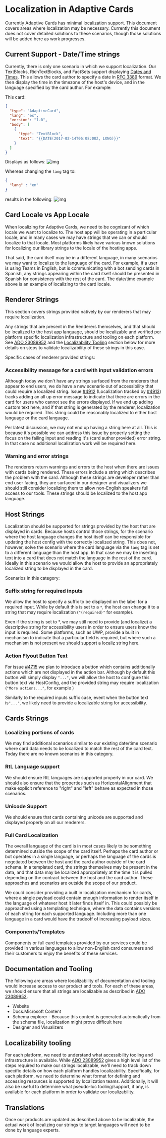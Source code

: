 # Localization in Adaptive Cards

Currently Adaptive Cards has minimal localization support. This document covers areas where localization may be necessary. Currently this document does not cover detailed solutions to these scenarios, though those solutions will be added here as work progresses.

## Current Support - Date/Time strings
Currently, there is only one scenario in which we support localization. Our TextBlocks, RichTextBlocks, and FactSets support displaying [Dates and Times](https://docs.microsoft.com/en-us/adaptive-cards/authoring-cards/text-features#datetime-formatting-and-localization). This allows the card author to specify a date in [RFC 3389](https://tools.ietf.org/html/rfc3339) format. We then display the time in the timezone of the host's device, and in the language specified by the card author. For example:

This card:
```json
{
  "type": "AdaptiveCard",
  "lang": "es",
  "version": "1.0",
  "body": [
    {
      "type": "TextBlock",
      "text": "{{DATE(2017-02-14T06:08:00Z, LONG)}}"
    }
  ]
}
```
Displays as follows:
![img](assets/Localization/SpanishDate.JPG)

Whereas changing the `lang` tag to:
```json
{
  "lang" : "en"
}
```

results in the following:
![img](assets/Localization/EnglishDate.JPG)

## Card Locale vs App Locale
When localizing for Adaptive Cards, we need to be cognizant of which locale we want to localize to. The host app will be operating in a particular locale, and in many cases we may have strings that we can or should localize to that locale. Most platforms likely have various known solutions for localizing our library strings to the locale of the hosting apps.

That said, the card itself may be in a different language, in many scenarios we may want to localize to the language of the card. For example, if a user is using Teams in English, but is communicating with a bot sending cards in Spanish, any strings appearing within the card itself should be presented in Spanish for consistency with the rest of the card. The date/time example above is an example of localizing to the card locale. 

## Renderer Strings

This section covers strings provided natively by our renderers that may require localization. 

Any strings that are present in the Renderers themselves, and that should be localized to the host app language, should be localizable and verified per platform specific localization infrastructure and tooling on each platform. See [ADO 23089952](https://microsoft.visualstudio.com/OS/_workitems/edit/23089952) and the [Localizability Tooling](#Localizability-tooling) section below for more details on steps to validate localizability of these strings in this case.

Specific cases of renderer provided strings:

### Accessibility message for a card with input validation errors
Although today we don't have any strings surfaced from the renderers that appear to end users, we do have a new scenario out of accessibility that could require a localized string. Issue [#4912](https://github.com/microsoft/AdaptiveCards/issues/4912) (Localization tracked by [#4913](https://github.com/microsoft/AdaptiveCards/issues/4913)) tracks adding an all up error message to indicate that there are errors in the card for users who cannot see the errors displayed. If we end up adding custom text here, and if that string is generated by the renderer, localization would be required. This string could be reasonably localized to either host language or the card language.

Per latest discussion, we may not end up having a string here at all. This is because it's possible we can address this issue by properly setting the focus on the failing input and reading it's (card author provided) error string. In that case no additional localization work will be required here.

### Warning and error strings
The renderers return warnings and errors to the host when there are issues with cards being rendered. These errors include a string which describes the problem with the card. Although these strings are developer rather than end user facing, they are surfaced in our designer and visualizers we should still consider localizing them to allow non-English speakers full access to our tools. These strings should be localized to the host app language.

## Host Strings

Localization should be supported for strings provided by the host that are displayed in cards. Because hosts control those strings, for the scenario where the host language changes the host itself can be responsible for updating the host config with the correctly localized string. This does not, however, solve the scenario where the card language via the `lang` tag is set to a different language than the host app. In that case we may be inserting text into a card that does not match the language in the rest of the card. Ideally in this scenario we would allow the host to provide an appropriately localized string to be displayed in the card.

Scenarios in this category:

### Suffix string for required inputs

We allow the host to specify a suffix to be displayed on the label for a required input. While by default this is set to a `*`, the host can change it to a string that may require localization (`"(required)"` for example).

Even if the string is set to *, we may still need to provide (and localize) a descriptive string for accessibility users in order to ensure users know the input is required. Some platforms, such as UWP, provide a built in mechanism to indicate that a particular field is required, but where such a mechanism is not present we should support a localiz string here.

### Action Flyout Button Text

For issue [#4715](https://github.com/microsoft/AdaptiveCards/issues/4715) we plan to introduce a button which contains additionally actions which are not displayed in the action bar. Although by default this button will simply display `"..."`, we will allow the host to configure this button text via HostConfig, and the provided string may require localization (`"More actions..."`, for example )

Similarly to the required inputs suffix case, event when the button text is`"..."`, we likely need to provide a localizable string for accessibility.

## Cards Strings

### Localizing portions of cards
We may find additional scenarios similar to our existing date/time scenario where card data needs to be localized to match the rest of the card text. Today there are no known scenarios in this category.

### RtL Language support
We should ensure RtL languages are supported properly in our card. We should also ensure that the properties such as HorizontalAlignment that make explicit reference to "right" and "left" behave as expected in those scenarios.

### Unicode Support
We should ensure that cards containing unicode are supported and displayed properly on all our renderers.

### Full Card Localization
The overall language of the card is in most cases likely to be something determined outside the scope of the card itself. Perhaps the card author or bot operates in a single language, or perhaps the language of the cards is negotiated between the host and the card author outside of the card schema. In a templated card, the strings themselves may be present in the data, and that data may be localized appropriately at the time it is pulled depending on the contract between the host and the card author. These approaches and scenarios are outside the scope of our product.

We could consider providing a built in localization mechanism for cards, where a single payload could contain enough information to render itself in the language of whatever host it later finds itself in. This could possibly be approached using a templating technique, where the data contains versions of each string for each supported language. Including more than one language in a card would have the tradeoff of increasing payload sizes.

### Components/Templates
Components or full card templates provided by our services could be provided in various languages to allow non-English card consumers and their customers to enjoy the benefits of these services.

## Documentation and Tooling
The following are areas where localizability of documentation and tooling would increase access to our product and tools. For each of these areas, we should ensure that all strings are localizable as described in [ADO 23089952](https://microsoft.visualstudio.com/OS/_workitems/edit/23089952).

- Website
- Docs.Microsoft Content
- Schema explorer - Because this content is generated automatically from the schema file, localization might prove difficult here 
- Designer and Visualizers

## Localizability tooling
For each platform, we need to understand what accessibility tooling and infrastructure is available. While [ADO 23089952](https://microsoft.visualstudio.com/OS/_workitems/edit/23089952) gives a high level list of the steps required to make our strings localizable, we'll need to track down specific details on how each platform handles localizability. Specifically, for each platform, we need to determine what format for defining and accessing resources is supported by localization teams. Additionally, it will also be useful to determine what pseudo-loc tooling/support, if any, is available for each platform in order to validate our localizability.

## Translations
Once our products are updated as described above to be localizable, the actual work of localizing our strings to target languages will need to be done by language experts.




